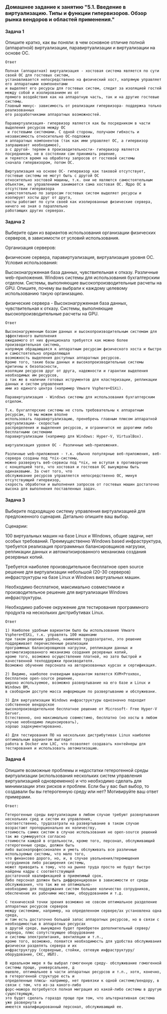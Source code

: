 ### Домашнее задание к занятию "5.1. Введение в виртуализацию. Типы и функции гипервизоров. Обзор рынка вендоров и областей применения."

#### Задача 1

Опишите кратко, как вы поняли: в чем основное отличие полной (аппаратной) виртуализации, паравиртуализации и виртуализации на основе ОС.

```
Ответ

Полная (аппаратная) виртуализация - хостовая система является по сути своей ОС для гостевых систем, 
устанавливается непосредственно на физический хост, напрямую управляет его аппаратными компонентами 
и выделяет его ресурсы для гостевых систем, следит за изоляцией гостей между собой и изолированием их от
прямого воздействия как на аппаратную часть, так и на другие гостевые системы. 
Главный минус- зависимость от реализации гипервизора- поддержка только реализованных
его разработчиками аппаратных возможностей.

Паравиртуализация- гипервизор является как бы посредником в части выделения ресурсов между ОС
 и гостевыми системами. С одной стороны, получаем гибкость и независимость относительно ОС-подложки 
и аппаратных компонентов (так как ими управляет ОС, а гипервизор запрашивает необходимое), 
а с другой- теряем в производительности- гипервизор является посредником, не в состоянии сам принимать решение, 
и теряется время на обработку запросов от гостевой системы
сначала гипервизором, потом ОС.

Виртуализация на основе ОС- гипервизор как таковой отсутствует, гостевые системы не могут быть с другой ОС 
относительно хостовой машины, т.к. они не являются самостоятельным
объектом, их управлением занимается сама хостовая ОС. Ядро ОС в отсутствии гипервизора 
самостоятельно по запросам гостевых систем выделяет ресурсы и изолирует хосты друг от друга, 
хосты работают по сути своей как изолированные физические сервера, ничего не зная о параллельно
работающих других серверах.
```

#### Задача 2

Выберите один из вариантов использования организации физических серверов, в зависимости от условий использования.

Организация серверов:

физические сервера,
паравиртуализация,
виртуализация уровня ОС.
Условия использования:

Высоконагруженная база данных, чувствительная к отказу.
Различные web-приложения.
Windows системы для использования бухгалтерским отделом.
Системы, выполняющие высокопроизводительные расчеты на GPU.
Опишите, почему вы выбрали к каждому целевому использованию такую организацию.

физические сервера - 
Высоконагруженная база данных, чувствительная к отказу.
Системы, выполняющие высокопроизводительные расчеты на GPU.

```
Ответ

Высоконагруженным базам данных и высокопроизводительным системам для эффективного выполнения 
ожидаемого от них функционала требуется как можно более производительная система,
напрямую обращающаяся к аппаратным ресурсам физического хоста и быстро и самостоятельно определяющая 
возможность выделения доступных аппаратных ресурсов.
Кроме того, такие базы данных и высокопроизводительные системы критичны к безопасности, 
изоляции ресурсов друг от друга, надежности и гарантии выделения необходимых им ресурсов, 
а так же в наличии готовых иструментов для кластеризации, репликации данных и систем управления 
ими из единого центра (например Vmware Vsphere+ESXi).

Паравиртуализация - Windows системы для использования бухгалтерским отделом.

Т.к. бухгалтерские системы не столь требовательны к аппаратным ресурсам, то мы можем вполне 
использовать паравиртуализацию, пренебречь главным плюсом аппаратной виртуализации- скоростью 
распределения и выделения ресурсов, и ограничится не дорогими либо бесплатными системами 
паравиртуализации (например для Windows: Hyper-V, VirtualBox).

виртуализация уровня ОС - Различные web-приложения.

Различные web-приложения - т.к. обычно популярные веб-приложения, веб-сервера созданы под *nix-системы, 
можно развернуть веб-сервисы под *nix, не вступая в противоречие
с концепцией того, что хостовая и гостевая ОС вынуждены быть одинаковыми. За счет того, что 
обслуживание ресурсов управляется непосредственно ОС, минуя отсутствующий гипервизор,
скорость обработки и выполнения запросов от гостевых машин достаточно высока для выполнения поставленных задач.
```    

#### Задача 3

Выберите подходящую систему управления виртуализацией для предложенного сценария. Детально опишите ваш выбор.

Сценарии:

100 виртуальных машин на базе Linux и Windows, общие задачи, нет особых требований. Преимущественно Windows based инфраструктура, требуется реализация программных балансировщиков нагрузки, 
репликации данных и автоматизированного механизма создания резервных копий.

Требуется наиболее производительное бесплатное open source решение для виртуализации небольшой (20-30 серверов) инфраструктуры на базе Linux и Windows виртуальных машин.

Необходимо бесплатное, максимально совместимое и производительное решение для виртуализации Windows инфраструктуры.

Необходимо рабочее окружение для тестирования программного продукта на нескольких дистрибутивах Linux.


```
Ответ

1) Наиболее удобным вариантом было бы использование Vmware Vsphere+ESXi, т.к. управлять 100 машинами 
при таком решении удобно, наименее трудозатратно, это решение поддерживает перечисленные реализации 
программных балансировщиков нагрузки, репликации данных и автоматизированного механизма создания резервных копий, 
кроме того, возможно осуществление платной, но зато быстрой и качественной техподдержки производителя. 
Возможно обучение персонала на авторизованных курсах и сертификация.

2) Видимо, наиболее очевидным вариантом является KVM+Proxmox, бесплатное open-source решение, 
широко используемое, возможно развертывание на его базе и Linux и Windows ВМ, 
в свободном доступе масса информации по развертыванию и обслуживани.

3) Для виртуализации Windows инфраструктуры однозначно подходит собственное вендорское 
высокопроизводительное бесплатное решение от Microsoft- Free Hyper-V Server. 
Естественно, оно максимально совместимо, бесплатно (но хосты в любом случае необходимо лицензировать), 
хорошо задокументированно.

4) Для тестирования ПО на нескольких дистрибутивах Linux наиболее оптимальным вариантом выглядит 
работа в Docker или LXC, что позволяет создавать контейнеры для тестирования и использовать автоматизацию.     
```


#### Задача 4

Опишите возможные проблемы и недостатки гетерогенной среды виртуализации (использования нескольких систем управления виртуализацией одновременно) и что необходимо сделать для минимизации этих рисков и проблем. 
Если бы у вас был выбор, то создавали бы вы гетерогенную среду или нет? Мотивируйте ваш ответ примерами.

```
Ответ:

Гетерогенные среды виртуализации в любом случае требуют развертывания нескольких сред и систем их управления, 
соответственно, трудозатраты на развертывание в таком случае возрастают пропорционально их количеству, 
стоимость самих систем в случае использования не open-source решений так же суммируется согласно 
стоимости каждой в отдельности, кроме того, персонал, обслуживающий гетерогенные среды, должен быть 
либо высокопрофессионален и уметь обслуживать все различные используемые системы, что мало того, 
что финансово дорого, но, и, в случае увольнения/перемещения сотрудников либо расширения системы, 
может приводить к тому, что на рынке труда просто не будут быстро найдены кадры с соответствующей 
достаточной квалификацией в приемлимый срок.
Либо персонал должен быть дифференцирован в зависимости от среды обслуживания, что так же не оптимально- 
необходимо для поддержания систем большее количество сотрудников, 
обеспечение их рабочими местами, оборудованием и т.д.

С технической точки зрения возможно не совсем оптимальное разделение аппаратных ресурсов серверов 
между системами, например, на определенном сервере/ах установлена одна среда, 
и там есть достаточно большой запас аппаратных ресурсов, но в связи с необходимостью в аппаратных ресурсах 
в другой среде, вынуждено будет приобретен дополнительный сервер/сервера, плюс сопутствующее оборудование 
и системы электропитания, вентиляции и т.п.,
кроме того, возможно, появится необходимость для удобства обслуживания физически разделять сервера и их 
инфраструктуру (серверные, стойки, сетевую инфраструктуру/оборудование, СКС, ИБП).

В идеальном мире я бы выбрал гомогенную среду- обслуживание гомогенной системы проще, универсальнее, д
ешевле, оптимальнее в части аппаратных ресурсов и т.п., хотя, конечно, в гетерогенной структуре есть и 
определенные плюсы- например, нет привязки к одной системе/вендору, в связи с тем, что из-за какого-либо 
форс-мажора потребуется полная миграция из какой-либо системы в другую существующую, 
это будет сделать гораздо проще при том, что альтернативная система уже развернута и 
имеется квалифицированный персонал, обслуживающий ее. 
``` 



